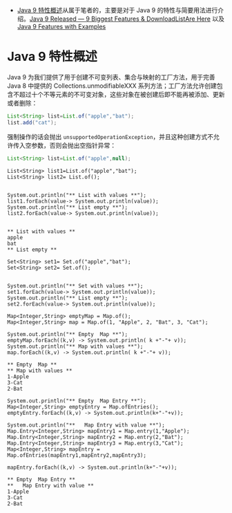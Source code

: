 - [Java 9 特性概述]()从属于笔者的[]()，主要是对于 Java 9 的特性与简要用法进行介绍。[Java 9 Released — 9 Biggest Features & DownloadListAre Here](https://fossbytes.com/java-9-features-released-download-course/) 以及 [Java 9 Features with Examples](https://www.journaldev.com/13121/java-9-features-with-examples)

# Java 9 特性概述

Java 9 为我们提供了用于创建不可变列表、集合与映射的工厂方法，用于完善 Java 8 中提供的 Collections.unmodifiableXXX 系列方法；工厂方法允许创建包含不超过十个不等元素的不可变对象，这些对象在被创建后即不能再被添加、更新或者删除：

```java
List<String> list=List.of("apple","bat");
list.add("cat");
```

强制操作的话会抛出 `unsupportedOperationException`，并且这种创建方式不允许传入空参数，否则会抛出空指针异常：

```java
List<String> list=List.of("apple",null);
```

```
List<String> list1=List.of("apple","bat");
List<String> list2= List.of();


System.out.println("** List with values **");
list1.forEach(value-> System.out.println(value));
System.out.println("** List empty **");
list2.forEach(value-> System.out.println(value));


** List with values **
apple
bat
** List empty **
```

```
Set<String> set1= Set.of("apple","bat");
Set<String> set2= Set.of();


System.out.println("** Set with values **");
set1.forEach(value-> System.out.println(value));
System.out.println("** List empty **");
set2.forEach(value-> System.out.println(value));
```

```
Map<Integer,String> emptyMap = Map.of();
Map<Integer,String> map = Map.of(1, "Apple", 2, "Bat", 3, "Cat");

System.out.println("** Empty  Map **");
emptyMap.forEach((k,v) -> System.out.println( k +"-"+ v));
System.out.println("** Map with values **");
map.forEach((k,v) -> System.out.println( k +"-"+ v));

** Empty  Map **
** Map with values **
1-Apple
3-Cat
2-Bat
```

```
System.out.println("** Empty  Map Entry **");
Map<Integer,String> emptyEntry = Map.ofEntries();
emptyEntry.forEach((k,v) -> System.out.println(k+"-"+v));

System.out.println("**   Map Entry with value **");
Map.Entry<Integer,String> mapEntry1 = Map.entry(1,"Apple");
Map.Entry<Integer,String> mapEntry2 = Map.entry(2,"Bat");
Map.Entry<Integer,String> mapEntry3 = Map.entry(3,"Cat");
Map<Integer,String> mapEntry = Map.ofEntries(mapEntry1,mapEntry2,mapEntry3);

mapEntry.forEach((k,v) -> System.out.println(k+"-"+v));

** Empty  Map Entry **
**   Map Entry with value **
1-Apple
3-Cat
2-Bat
```
